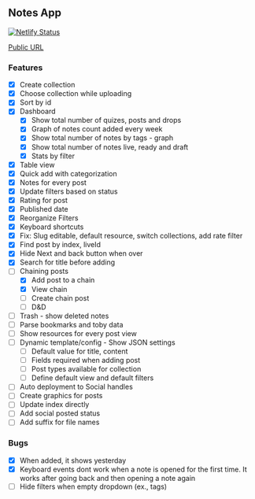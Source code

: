 ## Notes App

[![Netlify Status](https://api.netlify.com/api/v1/badges/4b034bd0-06d8-4087-a4e1-fb0c99603985/deploy-status)](https://app.netlify.com/sites/notes-appx/deploys)

[Public URL](https://notes-appx.netlify.com)

### Features

- [x] Create collection
- [x] Choose collection while uploading
- [x] Sort by id
- [x] Dashboard
  - [x] Show total number of quizes, posts and drops
  - [x] Graph of notes count added every week
  - [x] Show total number of notes by tags - graph
  - [x] Show total number of notes live, ready and draft
  - [x] Stats by filter
- [x] Table view
- [x] Quick add with categorization
- [x] Notes for every post
- [x] Update filters based on status
- [x] Rating for post
- [x] Published date
- [x] Reorganize Filters
- [x] Keyboard shortcuts
- [x] Fix: Slug editable, default resource, switch collections, add rate filter
- [x] Find post by index, liveId
- [x] Hide Next and back button when over
- [x] Search for title before adding
- [ ] Chaining posts
  - [x] Add post to a chain
  - [x] View chain
  - [ ] Create chain post
  - [ ] D&D
- [ ] Trash - show deleted notes
- [ ] Parse bookmarks and toby data
- [ ] Show resources for every post view
- [ ] Dynamic template/config - Show JSON settings
  - [ ] Default value for title, content
  - [ ] Fields required when adding post
  - [ ] Post types available for collection
  - [ ] Define default view and default filters
- [ ] Auto deployment to Social handles
- [ ] Create graphics for posts
- [ ] Update index directly
- [ ] Add social posted status
- [ ] Add suffix for file names

### Bugs

- [x] When added, it shows yesterday
- [x] Keyboard events dont work when a note is opened for the first time. It works after going back and then opening a note again
- [ ] Hide filters when empty dropdown (ex., tags)
